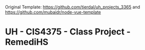 Original Template: https://github.com/tierdal/uh_projects_3365 and https://github.com/mubaidr/node-vue-template

# UH - CIS4375 - Class Project - RemediHS
